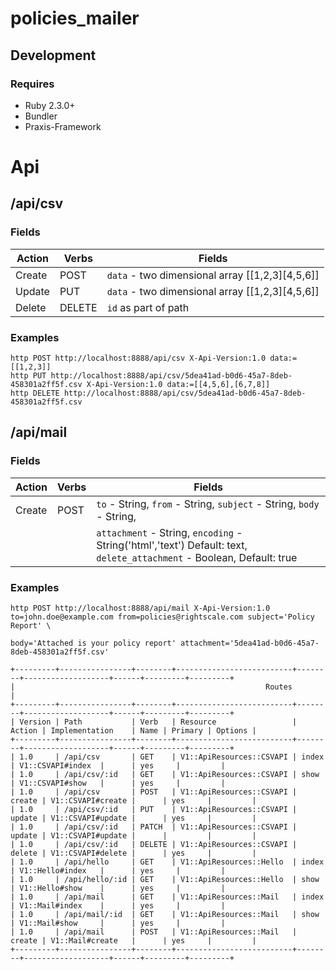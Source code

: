 # policies_mailer


## Development

### Requires
  - Ruby 2.3.0+
  - Bundler
  - Praxis-Framework

# Api

## /api/csv
### Fields
| Action | Verbs | Fields |
|------------|-----------|-------------|
| Create | POST | `data` - two dimensional array [[1,2,3][4,5,6]] 
| Update | PUT  | `data` - two dimensional array [[1,2,3][4,5,6]]
| Delete | DELETE | `id` as part of path

### Examples

```
http POST http://localhost:8888/api/csv X-Api-Version:1.0 data:=[[1,2,3]]
http PUT http://localhost:8888/api/csv/5dea41ad-b0d6-45a7-8deb-458301a2ff5f.csv X-Api-Version:1.0 data:=[[4,5,6],[6,7,8]]
http DELETE http://localhost:8888/api/csv/5dea41ad-b0d6-45a7-8deb-458301a2ff5f.csv
```

## /api/mail

### Fields
| Action | Verbs | Fields |
|------------|-----------|-------------|
| Create | POST | `to` - String, `from` - String, `subject` - String, `body` - String, 
|        |      | `attachment` - String, `encoding` - String('html','text') Default: text, `delete_attachment` - Boolean, Default: true

### Examples

```
http POST http://localhost:8888/api/mail X-Api-Version:1.0 to=john.doe@example.com from=policies@rightscale.com subject='Policy Report' \
                                                           body='Attached is your policy report' attachment='5dea41ad-b0d6-45a7-8deb-458301a2ff5f.csv'
```
 
 ```
+---------+----------------+--------+--------------------------+--------+-------------------+------+---------+---------+
|                                                        Routes                                                        |
+---------+----------------+--------+--------------------------+--------+-------------------+------+---------+---------+
| Version | Path           | Verb   | Resource                 | Action | Implementation    | Name | Primary | Options |
+---------+----------------+--------+--------------------------+--------+-------------------+------+---------+---------+
| 1.0     | /api/csv       | GET    | V1::ApiResources::CSVAPI | index  | V1::CSVAPI#index  |      | yes     |         |
| 1.0     | /api/csv/:id   | GET    | V1::ApiResources::CSVAPI | show   | V1::CSVAPI#show   |      | yes     |         |
| 1.0     | /api/csv       | POST   | V1::ApiResources::CSVAPI | create | V1::CSVAPI#create |      | yes     |         |
| 1.0     | /api/csv/:id   | PUT    | V1::ApiResources::CSVAPI | update | V1::CSVAPI#update |      | yes     |         |
| 1.0     | /api/csv/:id   | PATCH  | V1::ApiResources::CSVAPI | update | V1::CSVAPI#update |      |         |         |
| 1.0     | /api/csv/:id   | DELETE | V1::ApiResources::CSVAPI | delete | V1::CSVAPI#delete |      | yes     |         |
| 1.0     | /api/hello     | GET    | V1::ApiResources::Hello  | index  | V1::Hello#index   |      | yes     |         |
| 1.0     | /api/hello/:id | GET    | V1::ApiResources::Hello  | show   | V1::Hello#show    |      | yes     |         |
| 1.0     | /api/mail      | GET    | V1::ApiResources::Mail   | index  | V1::Mail#index    |      | yes     |         |
| 1.0     | /api/mail/:id  | GET    | V1::ApiResources::Mail   | show   | V1::Mail#show     |      | yes     |         |
| 1.0     | /api/mail      | POST   | V1::ApiResources::Mail   | create | V1::Mail#create   |      | yes     |         |
+---------+----------------+--------+--------------------------+--------+-------------------+------+---------+---------+
```
